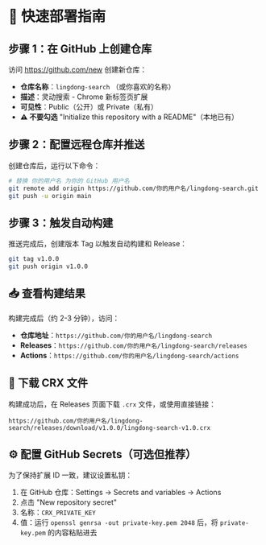 # 🚀 快速部署指南

## 步骤 1：在 GitHub 上创建仓库

访问 https://github.com/new 创建新仓库：
- **仓库名称**：`lingdong-search` （或你喜欢的名称）
- **描述**：灵动搜索 - Chrome 新标签页扩展
- **可见性**：Public（公开）或 Private（私有）
- **⚠️ 不要勾选** "Initialize this repository with a README"（本地已有）

## 步骤 2：配置远程仓库并推送

创建仓库后，运行以下命令：

```bash
# 替换 你的用户名 为你的 GitHub 用户名
git remote add origin https://github.com/你的用户名/lingdong-search.git
git push -u origin main
```

## 步骤 3：触发自动构建

推送完成后，创建版本 Tag 以触发自动构建和 Release：

```bash
git tag v1.0.0
git push origin v1.0.0
```

## 📥 查看构建结果

构建完成后（约 2-3 分钟），访问：
- **仓库地址**：`https://github.com/你的用户名/lingdong-search`
- **Releases**：`https://github.com/你的用户名/lingdong-search/releases`
- **Actions**：`https://github.com/你的用户名/lingdong-search/actions`

## 🎯 下载 CRX 文件

构建成功后，在 Releases 页面下载 `.crx` 文件，或使用直接链接：
```
https://github.com/你的用户名/lingdong-search/releases/download/v1.0.0/lingdong-search-v1.0.crx
```

## ⚙️ 配置 GitHub Secrets（可选但推荐）

为了保持扩展 ID 一致，建议设置私钥：

1. 在 GitHub 仓库：Settings → Secrets and variables → Actions
2. 点击 "New repository secret"
3. 名称：`CRX_PRIVATE_KEY`
4. 值：运行 `openssl genrsa -out private-key.pem 2048` 后，将 `private-key.pem` 的内容粘贴进去

